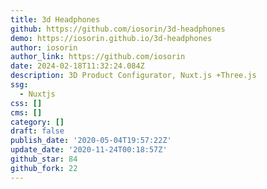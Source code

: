 ```yaml
---
title: 3d Headphones
github: https://github.com/iosorin/3d-headphones
demo: https://iosorin.github.io/3d-headphones
author: iosorin
author_link: https://github.com/iosorin
date: 2024-02-18T11:32:24.084Z
description: 3D Product Configurator, Nuxt.js +Three.js
ssg:
  - Nuxtjs
css: []
cms: []
category: []
draft: false
publish_date: '2020-05-04T19:57:22Z'
update_date: '2020-11-24T00:18:57Z'
github_star: 84
github_fork: 22
---
```

